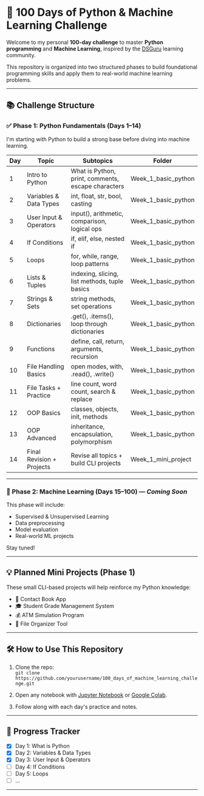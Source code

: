 # 🧠 100 Days of Python & Machine Learning Challenge

Welcome to my personal **100-day challenge** to master **Python programming** and **Machine Learning**, inspired by the [DSGuru](https://www.linkedin.com/company/dsguru) learning community.

This repository is organized into two structured phases to build foundational programming skills and apply them to real-world machine learning problems.

---

## 📚 Challenge Structure

### ✅ Phase 1: Python Fundamentals (Days 1–14)

I'm starting with Python to build a strong base before diving into machine learning.

| Day | Topic                      | Subtopics                                           | Folder                         |
|-----|----------------------------|-----------------------------------------------------|--------------------------------|
| 1   | Intro to Python            | What is Python, print, comments, escape characters  | Week_1_basic_python            |
| 2   | Variables & Data Types     | int, float, str, bool, casting                      | Week_1_basic_python            |
| 3   | User Input & Operators     | input(), arithmetic, comparison, logical ops        | Week_1_basic_python            |
| 4   | If Conditions              | if, elif, else, nested if                           | Week_1_basic_python            |
| 5   | Loops                      | for, while, range, loop patterns                    | Week_1_basic_python            |
| 6   | Lists & Tuples             | indexing, slicing, list methods, tuple basics       | Week_1_basic_python            |
| 7   | Strings & Sets             | string methods, set operations                      | Week_1_basic_python            |
| 8   | Dictionaries               | .get(), .items(), loop through dictionaries         | Week_1_basic_python            |
| 9   | Functions                  | define, call, return, arguments, recursion          | Week_1_basic_python            |
| 10  | File Handling Basics       | open modes, with, .read(), .write()                 | Week_1_basic_python            |
| 11  | File Tasks + Practice      | line count, word count, search & replace            | Week_1_basic_python            |
| 12  | OOP Basics                 | classes, objects, init, methods                     | Week_1_basic_python            |
| 13  | OOP Advanced               | inheritance, encapsulation, polymorphism            | Week_1_basic_python            |
| 14  | Final Revision + Projects  | Revise all topics + build CLI projects              | Week_1_mini_project            |

---

### 🤖 Phase 2: Machine Learning (Days 15–100) — *Coming Soon*

This phase will include:
- Supervised & Unsupervised Learning
- Data preprocessing
- Model evaluation
- Real-world ML projects

Stay tuned!

---

## 💡 Planned Mini Projects (Phase 1)

These small CLI-based projects will help reinforce my Python knowledge:

- 📇 Contact Book App  
- 🎓 Student Grade Management System  
- 💰 ATM Simulation Program  
- 📂 File Organizer Tool  

---

## 🛠️ How to Use This Repository

1. Clone the repo:  
   `git clone https://github.com/yourusername/100_days_of_machine_learning_challenge.git`

2. Open any notebook with [Jupyter Notebook](https://jupyter.org) or [Google Colab](https://colab.research.google.com).

3. Follow along with each day's practice and notes.

---

## 📌 Progress Tracker

- [x] Day 1: What is Python  
- [x] Day 2: Variables & Data Types  
- [x] Day 3: User Input & Operators  
- [ ] Day 4: If Conditions  
- [ ] Day 5: Loops  
- [ ] ...

---



